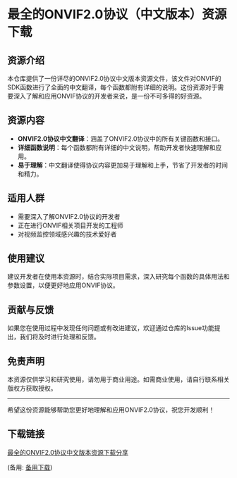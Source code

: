 # 最全的ONVIF2.0协议（中文版本）资源下载

## 资源介绍

本仓库提供了一份详尽的ONVIF2.0协议中文版本资源文件，该文件对ONVIF的SDK函数进行了全面的中文翻译，每个函数都附有详细的说明。这份资源对于需要深入了解和应用ONVIF协议的开发者来说，是一份不可多得的好资源。

## 资源内容

- **ONVIF2.0协议中文翻译**：涵盖了ONVIF2.0协议中的所有关键函数和接口。
- **详细函数说明**：每个函数都附有详细的中文说明，帮助开发者快速理解和应用。
- **易于理解**：中文翻译使得协议内容更加易于理解和上手，节省了开发者的时间和精力。

## 适用人群

- 需要深入了解ONVIF2.0协议的开发者
- 正在进行ONVIF相关项目开发的工程师
- 对视频监控领域感兴趣的技术爱好者

## 使用建议

建议开发者在使用本资源时，结合实际项目需求，深入研究每个函数的具体用法和参数设置，以便更好地应用ONVIF协议。

## 贡献与反馈

如果您在使用过程中发现任何问题或有改进建议，欢迎通过仓库的Issue功能提出，我们将及时进行处理和反馈。

## 免责声明

本资源仅供学习和研究使用，请勿用于商业用途。如需商业使用，请自行联系相关版权方获取授权。

---

希望这份资源能够帮助您更好地理解和应用ONVIF2.0协议，祝您开发顺利！

## 下载链接
[最全的ONVIF2.0协议中文版本资源下载分享](https://pan.quark.cn/s/d3e098f7ce6f) 

(备用: [备用下载](https://pan.baidu.com/s/1LekLmtBhsExbBR4v-HPsOQ?pwd=mryq))
